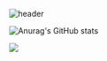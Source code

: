 ![header](https://capsule-render.vercel.app/api?type=soft&color=#c5b8fc&height=300&section=header&text=Welcome%to%my%github!capsule%20render&fontSize=90)




![Anurag's GitHub stats](https://github-readme-stats.vercel.app/api?username=daheeb&show_icons=true&theme=buefy)



<a href="버튼을 눌렀을 때 이동할 링크" target="_blank"><img src="https://img.shields.io/badge/뱃지레이블-배경색?style=뱃지모양&logo=로고&logoColor=로고색상"/></a>










<!--
**daheeb/daheeb** is a ✨ _special_ ✨ repository because its `README.md` (this file) appears on your GitHub profile.

Here are some ideas to get you started:

- 🔭 I’m currently working on ...
- 🌱 I’m currently learning ...
- 👯 I’m looking to collaborate on ...
- 🤔 I’m looking for help with ...
- 💬 Ask me about ...
- 📫 How to reach me: ...
- 😄 Pronouns: ...
- ⚡ Fun fact: ...
-->
